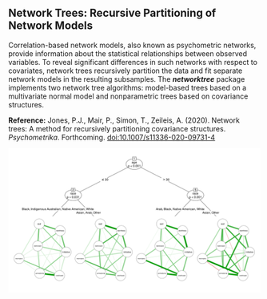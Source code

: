 
<!-- index.md is generated from index.Rmd. Please edit that file and run rmarkdown::render("index.Rmd") -->

## Network Trees: Recursive Partitioning of Network Models

Correlation-based network models, also known as psychometric networks,
provide information about the statistical relationships between observed
variables. To reveal significant differences in such networks with
respect to covariates, network trees recursively partition the data and
fit separate network models in the resulting subsamples. The
***networktree*** package implements two network tree algorithms:
model-based trees based on a multivariate normal model and nonparametric
trees based on covariance structures.

**Reference:** Jones, P.J., Mair, P., Simon, T., Zeileis, A. (2020).
Network trees: A method for recursively partitioning covariance
structures. *Psychometrika*. Forthcoming.
[doi:10.1007/s11336-020-09731-4](https://doi.org/10.1007/s11336-020-09731-4)

![](man/figures/index-networktree-1.svg)<!-- -->
